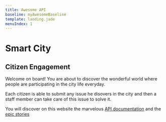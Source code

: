 ```yaml
---
title: Awesome API
baseline: myAwesomeBaseline
template: landing.jade
menuIndex: 1
---
```


# Smart City

## Citizen Engagement

Welcome on board! You are about to discover the wonderful world where people are participating
in the city life everyday.

Each citizen is able to submit any issue he disovers in the city and then a staff member can
take care of this issue to solve it.

You will discover on this website the marvelous [API documentation](/api) and the [epic stories](/blog)

